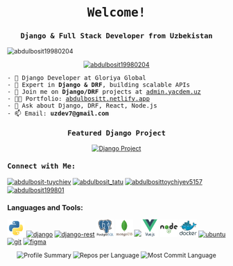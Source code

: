 <h1 align="center"><pre>Welcome!</pre></h1>
<h3 align="center"><pre>Django & Full Stack Developer from Uzbekistan</pre></h3>

<p align="left">
    <img src="https://komarev.com/ghpvc/?username=abdulbosit19980204&label=Profile%20views&color=0e75b6&style=for-the-badge" alt="abdulbosit19980204" />
</p>

<p align="center">
    <a href="https://github.com/abdulbosit19980204"><img src="https://github-profile-trophy.vercel.app/?username=abdulbosit19980204&theme=onedark&row=2&column=5&margin-w=15&margin-h=15" alt="abdulbosit19980204" /></a>
</p>

<pre>
- 🔭 Django Developer at Gloriya Global
- 🌱 Expert in <b>Django & DRF</b>, building scalable APIs
- 👯 Join me on <b>Django/DRF</b> projects at <a href="https://admin.yacdem.uz/">admin.yacdem.uz</a>
- 👨‍💻 Portfolio: <a href="https://abdulbositt.netlify.app/">abdulbositt.netlify.app</a>
- 💬 Ask about Django, DRF, React, Node.js
- 📫 Email: <b>uzdev7@gmail.com</b>
</pre>

<h3 align="center"><pre>Featured Django Project</pre></h3>
<p align="center">
    <a href="https://github.com/abdulbosit19980204/your-django-project"><img src="https://img.shields.io/badge/Django%20Project-API%20Showcase-brightgreen?logo=django&style=for-the-badge" alt="Django Project" /></a>
</p>

<h3 align="left"><pre>Connect with Me:</pre></h3>
<p align="left">
    <a href="https://linkedin.com/in/abdulbosit-tuychiev" target="_blank"><img align="center" src="https://raw.githubusercontent.com/rahuldkjain/github-profile-readme-generator/master/src/images/icons/Social/linked-in-alt.svg" alt="abdulbosit-tuychiev" height="30" width="40" /></a>
    <a href="https://instagram.com/abdulbosit_tatu" target="_blank"><img align="center" src="https://raw.githubusercontent.com/rahuldkjain/github-profile-readme-generator/master/src/images/icons/Social/instagram.svg" alt="abdulbosit_tatu" height="30" width="40" /></a>
    <a href="https://www.youtube.com/c/abdulbosittoychiyev5157" target="_blank"><img align="center" src="https://raw.githubusercontent.com/rahuldkjain/github-profile-readme-generator/master/src/images/icons/Social/youtube.svg" alt="abdulbosittoychiyev5157" height="30" width="40" /></a>
    <a href="https://www.hackerrank.com/abdulbosit199801" target="_blank"><img align="center" src="https://raw.githubusercontent.com/rahuldkjain/github-profile-readme-generator/master/src/images/icons/Social/hackerrank.svg" alt="abdulbosit199801" height="30" width="40" /></a>
</p>

<h3 align="left">Languages and Tools:</h3>
<p align="left">
    <a href="https://www.python.org" target="_blank" rel="noreferrer"><img src="https://raw.githubusercontent.com/devicons/devicon/master/icons/python/python-original.svg" alt="python" width="40" height="40" /></a>
    <a href="https://www.djangoproject.com/" target="_blank" rel="noreferrer"><img src="https://cdn.worldvectorlogo.com/logos/django.svg" alt="django" width="40" height="40" /></a>
    <a href="https://www.djangoproject.com/" target="_blank" rel="noreferrer"><img src="https://cdn.jsdelivr.net/gh/devicons/devicon@latest/icons/djangorest/djangorest-original.svg" alt="django-rest" width="60" height="60" /></a>
    <a href="https://www.postgresql.org" target="_blank" rel="noreferrer"><img src="https://raw.githubusercontent.com/devicons/devicon/master/icons/postgresql/postgresql-original-wordmark.svg" alt="postgresql" width="40" height="40" /></a>
    <a href="https://www.mongodb.com/" target="_blank" rel="noreferrer"><img src="https://raw.githubusercontent.com/devicons/devicon/master/icons/mongodb/mongodb-original-wordmark.svg" alt="mongodb" width="40" height="40" /></a>
    <a href="https://reactjs.org/" target="_blank" rel="noreferrer"><img src="https://raw.githubusercontent.com/devicons/deviconasel
    <a href="https://vuejs.org/" target="_blank" rel="noreferrer"><img src="https://raw.githubusercontent.com/devicons/devicon/master/icons/vuejs/vuejs-original-wordmark.svg" alt="vuejs" width="40" height="40" /></a>
    <a href="https://nodejs.org" target="_blank" rel="noreferrer"><img src="https://raw.githubusercontent.com/devicons/devicon/master/icons/nodejs/nodejs-original-wordmark.svg" alt="nodejs" width="40" height="40" /></a>
    <a href="https://www.docker.com/" target="_blank" rel="noreferrer"><img src="https://raw.githubusercontent.com/devicons/devicon/master/icons/docker/docker-original-wordmark.svg" alt="docker" width="40" height="40" /></a>
    <a href="https://www.linux.org/" target="_blank" rel="noreferrer"><img src="https://cdn.jsdelivr.net/gh/devicons/devicon@latest/icons/ubuntu/ubuntu-original.svg" alt="ubuntu" width="40" height="40" /></a>
    <a href="https://git-scm.com/" target="_blank" rel="noreferrer"><img src="https://www.vectorlogo.zone/logos/git-scm/git-scm-icon.svg" alt="git" width="40" height="40" /></a>
    <a href="https://www.figma.com/" target="_blank" rel="noreferrer"><img src="https://www.vectorlogo.zone/logos/figma/figma-icon.svg" alt="figma" width="40" height="40" /></a>
</p>

<p align="center">
    <img src="https://github-profile-summary-cards.vercel.app/api/cards/profile-details?username=abdulbosit19980204&theme=monokai" alt="Profile Summary" />
    <img src="https://github-profile-summary-cards.vercel.app/api/cards/repos-per-language?username=abdulbosit19980204&theme=monokai" alt="Repos per Language" />
    <img src="https://github-profile-summary-cards.vercel.app/api/cards/most-commit-language?username=abdulbosit19980204&theme=monokai" alt="Most Commit Language" />
</p>

